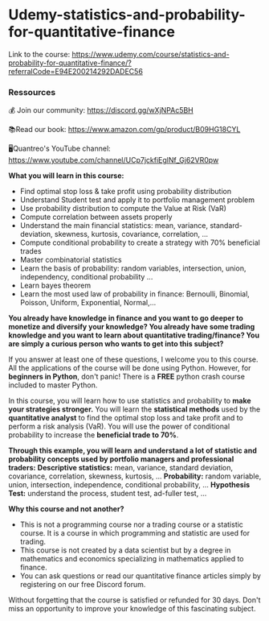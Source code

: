 # Udemy-statistics-and-probability-for-quantitative-finance


Link to the course: https://www.udemy.com/course/statistics-and-probability-for-quantitative-finance/?referralCode=E94E200214292DADEC56



### Ressources
💰 Join our community: https://discord.gg/wXjNPAc5BH

📚Read our book: https://www.amazon.com/gp/product/B09HG18CYL

🖥️Quantreo's YouTube channel: https://www.youtube.com/channel/UCp7jckfiEglNf_Gj62VR0pw


**What you will learn in this course:**
* Find optimal stop loss & take profit using probability distribution
* Understand Student test and apply it to portfolio management problem
* Use probability distribution to compute the Value at Risk (VaR)
* Compute correlation between assets properly
* Understand the main financial statistics: mean, variance, standard-deviation, skewness, kurtosis, covariance, correlation, ...
* Compute conditional probability to create a strategy with 70% beneficial trades
* Master combinatorial statistics
* Learn the basis of probability: random variables, intersection, union, independency, conditional probability ...
* Learn bayes theorem
* Learn the most used law of probability in finance: Bernoulli, Binomial, Poisson, Uniform, Exponential, Normal,...

**You already have knowledge in finance and you want to go deeper to monetize and diversify your knowledge?
You already have some trading knowledge and you want to learn about quantitative trading/finance?
You are simply a curious person who wants to get into this subject?**


If you answer at least one of these questions, I welcome you to this course. All the applications of the course will be done using Python. However, for **beginners in Python**, don't panic! There is a **FREE** python crash course included to master Python.

In this course, you will learn how to use statistics and probability to **make your strategies stronger.** You will learn the **statistical methods** used by the **quantitative analyst** to find the optimal stop loss and take profit and to perform a risk analysis (VaR). You will use the power of conditional probability to increase the **beneficial trade to 70%**.

**Through this example, you will learn and understand a lot of statistic and probability concepts used by portfolio managers and professional traders:**
**Descriptive statistics:** mean, variance, standard deviation, covariance, correlation, skewness, kurtosis, ...
**Probability:** random variable, union, intersection, independence, conditional probability, ...
**Hypothesis Test:** understand the process, student test, ad-fuller test, ...

**Why this course and not another?**
* This is not a programming course nor a trading course or a statistic course. It is a course in which programming and statistic are used for trading.
* This course is not created by a data scientist but by a degree in mathematics and economics specializing in mathematics applied to finance.
* You can ask questions or read our quantitative finance articles simply by registering on our free Discord forum.

Without forgetting that the course is satisfied or refunded for 30 days. Don't miss an opportunity to improve your knowledge of this fascinating subject.
